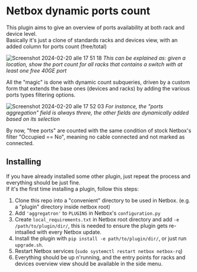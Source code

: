 # Netbox dynamic ports count

This plugin aims to give an overview of ports availability at both rack and device level.  
Basically it's just a clone of standards racks and devices view, with an added column for ports count (free/total)  

![Screenshot 2024-02-20 alle 17 51 18](https://github.com/coloHsq/aggregatron/assets/46020242/e1bb6972-b496-4316-98ee-ab2b84f710d0)
*This can be explained as: given a location, show the port count for all racks that contains a switch with at least one free 40GE port*

All the "magic" is done with dynamic count subqueries, driven by a custom form that extends the base ones (devices and racks) by adding the various ports types filtering options.

![Screenshot 2024-02-20 alle 17 52 03](https://github.com/coloHsq/aggregatron/assets/46020242/614b054b-95fd-4b2c-9aa7-eba21c4d635b)
*For instance, the "ports aggregation" field is always threre, the other fields are dynamically added based on its selection*

By now, "free ports" are counted with the same condition of stock Netbox's filter "Occupied == No", meaning no cable connected and not marked as connected.


## Installing
If you have already installed some other plugin, just repeat the process and everything should be just fine.  
If it's the first time installing a plugin, follow this steps:  
1. Clone this repo into a "convenient" directory to be used in Netbox. (e.g. a "plugin" directory inside netbox root)
2. Add `'aggregatron'` to `PLUGINS` in Netbox's `configuration.py`
3. Create `local_requirements.txt` in Netbox root directory and add `-e /path/to/plugin/dir/`, this is needed to ensure the plugin gets re-intsalled with every Netbox update.
4. Install the plugin with `pip install -e path/to/plugin/dir/`, or just run `upgrade.sh`.
5. Restart Netbox services (`sudo systemctl restart netbox netbox-rq`)
6. Everything should be up n'running, and the entry points for racks and devices overview view should be available in the side menu.
